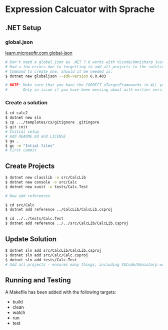 # Expression Calcuator with Sprache

## .NET Setup

### global.json

  [learn.microsoftr.com global-json](https://learn.microsoft.com/en-us/dotnet/core/tools/global-json)

  ```sh
  # Don't need a global.json as .NET 7.0 works with VScode/Omnisharp just fine
  # Had a few errors due to forgetting to add all projects to the solution file!
  # Command to create one, should it be needed is:
  $ dotnet new globaljson --sdk-version 6.0.403

  # NOTE: Make sure that you have the CORRECT <TargetFramework> in ALL your .csproj files
  #       Only an issue if you have been messing about with earlier versions as above!
  ```

### Create a solution

  ```sh
  $ cd calc2
  $ dotnet new sln
  $ cp .../templates/cs/gitignore .gitingore
  $ git init
  # Initial setup
  # Add README.md and LICENSE
  $ ga .
  $ gc -m "Intial files"
  # First commit
  ```

## Create Projects

  ```sh
  $ dotnet new classlib -o src/CalcLib
  $ dotnet new console -o src/Calc
  $ dotnet new xunit -o tests/Calc.Test

  # Now add references

  $ cd src/Calc
  $ dotnet add reference ../CalcLib/CalcLib.csproj

  $ cd ../../tests/Calc.Test
  $ dotnet add reference ../../src/CalcLib/CalcLib.csproj

  ```

## Update Solution

  ```sh
  $ dotnet sln add src/CalcLib/CalcLib.csproj 
  $ dotnet sln add src/Calc/Calc.csproj 
  $ dotnet sln add tests/Calc.Test
  # Add all projects - ensures many things, including VSCode/Omnisharp working

  ```

## Running and Testing

A Makefile has been added with the following targets:

- build
- clean
- watch
- run
- test
